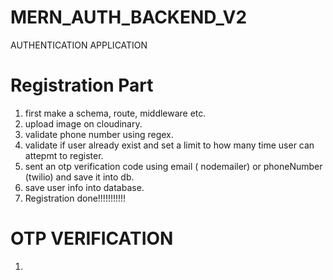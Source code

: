 # MERN_AUTH_BACKEND_V2

AUTHENTICATION APPLICATION

# Registration Part

1. first make a schema, route, middleware etc.
2. upload image on cloudinary.
3. validate phone number using regex.
4. validate if user already exist and set a limit to how many time user can attepmt to register.
5. sent an otp verification code using email ( nodemailer) or phoneNumber (twilio) and save it into db.
6. save user info into database.
7. Registration done!!!!!!!!!!!

# OTP VERIFICATION

1.
